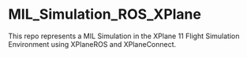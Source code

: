 # MIL_Simulation_ROS_XPlane
This repo represents a MIL Simulation in the XPlane 11 Flight Simulation Environment using XPlaneROS and XPlaneConnect.
